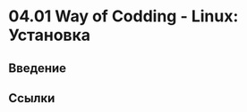 <!--
File          : 04.01.md

Created       : Wed 05 Aug 2015 20:39:01
Last Modified : Sun 09 Aug 2015 23:46:10
Maintainer    : sharlatan
-->

# 04.01 Way of Codding - Linux: Установка

## Введение ##


## Ссылки ##
